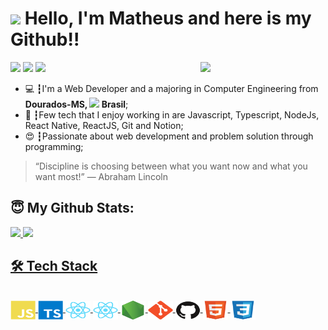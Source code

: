 <h1><img src="https://emojis.slackmojis.com/emojis/images/1575217269/7231/babyyoda.png?1575217269" width="30"/> Hello, I'm Matheus and here is my Github!!</h1>

 <img align='right' src='https://media1.tenor.com/images/24579380a69539bfaef233fbf1cf5f6e/tenor.gif?itemid=12870665' width='200'>
 
  <a href = "mailto: matheusalg.nb@gmail.com"><img src="https://img.shields.io/badge/e%E2%80%91mail-D14836.svg?style=for-the-badge&logo=GMail&logoColor=white" target="_blank"></a>
  <a href="https://www.linkedin.com/in/matheus-nb" target="_blank"><img src="https://img.shields.io/badge/-LinkedIn-%230077B5?style=for-the-badge&logo=linkedin&logoColor=white" target="_blank"></a>
  <a href="https://github.com/Matheus-nb" target="_blank"><img src="https://img.shields.io/github/followers/Matheus-nb?label=Follow&style=for-the-badge&logo=github&logoColor=white" target="_blank"></a>

 <ul>
  <li>💻 ┇I'm a Web Developer and a majoring in Computer Engineering from <b>Dourados-MS, <img src="https://image.flaticon.com/icons/svg/197/197386.svg" width="13"/> Brasil</b>;</li>
  <li>💾 ┇Few tech that I enjoy working in are Javascript, Typescript, NodeJs, React Native, ReactJS, Git and Notion;</li>
  <li>😍 ┇Passionate about web development and problem solution through programming;</li>
</ul>

> “Discipline is choosing between what you want now and what you want most!”
― Abraham Lincoln

 ## 😇 My Github Stats:
 <div>
  <a href="https://github.com/Matheus-nb">
  <img height="180em" src="https://github-readme-stats.vercel.app/api?username=Matheus-nb&show_icons=true&theme=dark&include_all_commits=true&count_private=true"/>
  <img height="180em" src="https://github-readme-stats.vercel.app/api/top-langs/?username=Matheus-nb&layout=compact&langs_count=6&theme=dark"/>
<div>
 
 ## 🛠 Tech Stack
<div style="display: inline_block"><br>
  <img align="center" alt="Matheus-Js" title="JavaScript" height="30" width="40" src="https://raw.githubusercontent.com/devicons/devicon/master/icons/javascript/javascript-plain.svg">
  <img align="center" alt="Matheus-Ts" title="TypeScript" height="30" width="40" src="https://raw.githubusercontent.com/devicons/devicon/master/icons/typescript/typescript-plain.svg">
  <img align="center" alt="Matheus-React" title="ReactJs" height="30" width="40" src="https://raw.githubusercontent.com/devicons/devicon/master/icons/react/react-original.svg">
  <img align="center" alt="Matheus-React" title="ReactNative" height="30" width="40" src="https://raw.githubusercontent.com/devicons/devicon/master/icons/react/react-original.svg">
  <img align="center" alt="Matheus-NodeJs" title="NodeJs" height="30" width="40" src="https://raw.githubusercontent.com/devicons/devicon/master/icons/nodejs/nodejs-original.svg">
  <img align="center" alt="Matheus-Git" title="Git" height="30" width="40" src="https://raw.githubusercontent.com/devicons/devicon/master/icons/git/git-original.svg">
  <img align="center" alt="Matheus-GitHub" title="GitHub" height="30" width="40" src="https://raw.githubusercontent.com/devicons/devicon/master/icons/github/github-original.svg">
  <img align="center" alt="Matheus-HTML" title="HTML" height="30" width="40" src="https://raw.githubusercontent.com/devicons/devicon/master/icons/html5/html5-original.svg">
  <img align="center" alt="Matheus-CSS" title="CSS" height="30" width="40" src="https://raw.githubusercontent.com/devicons/devicon/master/icons/css3/css3-original.svg">
</div>
  
 
